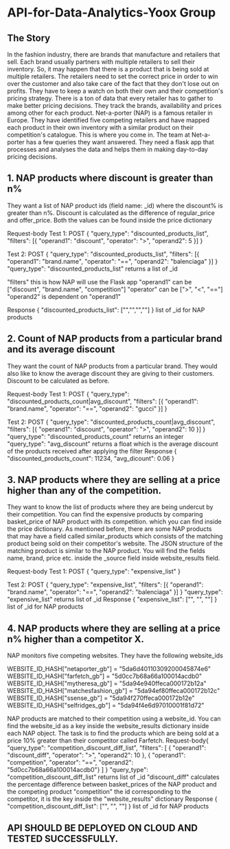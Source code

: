 # API-for-Data-Analytics-Yoox Group
## The Story
In the fashion industry, there are brands that manufacture and retailers that sell. Each brand usually partners with multiple retailers to sell their inventory. So, it may happen that there is a product that is being sold at multiple retailers. 
The retailers need to set the correct price in order to win over the customer and also take care of the fact that they don't lose out on profits. They have to keep a watch on both their own and their competition's pricing strategy. There is a ton of data that every retailer has to gather to make better pricing decisions. They track the brands, availability and prices among other  for each product.
Net-a-porter (NAP) is a famous retailer in Europe. They have identified five competing retailers and have mapped each product in their own inventory with a similar product on their competition's catalogue. This is where you come in. The team at Net-a-porter has a few queries they want answered. They need a flask app that processes and analyses the data and helps them in making day-to-day pricing decisions.

## 1. NAP products where discount is greater than n%
They want a list of NAP product ids (field name: _id) where the discount% is greater than n%. Discount is calculated as the difference of regular_price and offer_price. Both the values can be found inside the price dictionary

Request-body 
Test 1: POST { "query_type": "discounted_products_list", "filters": [{ "operand1": "discount", "operator": ">", "operand2": 5 }] }

Test 2: POST { "query_type": "discounted_products_list", "filters": [{ "operand1": "brand.name", "operator": "==", "operand2": "balenciaga" }] }
"query_type": "discounted_products_list" returns a list of _id

"filters" this is how NAP will use the Flask app
"operand1" can be ["discount", "brand.name", "competition"]
"operator" can be [">", "<", "=="]
"operand2" is dependent on "operand1"

Response
{ "discounted_products_list": ["","","",""] } list of _id for NAP products



## 2. Count of NAP products from a particular brand and its average discount
They want the count of NAP products from a particular brand. They would also like to know the average discount they are giving to their customers. Discount to be calculated as before.

Request-body 
Test 1: POST { "query_type": "discounted_products_count|avg_discount", "filters": [{ "operand1": "brand.name", "operator": "==", "operand2": "gucci" }] }

Test 2: POST { "query_type": "discounted_products_count|avg_discount", "filters": [{ "operand1": "discount", "operator": ">", "operand2": 10 }] }
"query_type": "discounted_products_count" returns an integer
"query_type": "avg_discount" returns a float which is the average discount of the products received after applying the filter
Response
{ "discounted_products_count": 11234, "avg_dicount": 0.06 }

## 3. NAP products where they are selling at a price higher than any of the competition.

They want to know the list of products where they are being undercut by their competition. You can find the expensive products by comparing basket_price of NAP product with its competition. which you can find inside the price dictionary. As mentioned before, there are some NAP products that may have a field called similar_products which consists of the matching product being sold on their competitor's website. The JSON structure of the matching product is similar to the NAP product. You will find the fields name, brand, price etc. inside the _source field inside website_results field. 

Request-body 
Test 1: POST { "query_type": "expensive_list" }

Test 2: POST { "query_type": "expensive_list", 
"filters": [{ "operand1": "brand.name", "operator": "==", "operand2": "balenciaga" }] }
"query_type": "expensive_list" returns list of _id
Response
{ "expensive_list": ["", "", ""] } list of _id for NAP products


## 4. NAP products where they are selling at a price n% higher than a competitor X.

NAP monitors five competing websites. They have the following website_ids

WEBSITE_ID_HASH["netaporter_gb"] = "5da6d40110309200045874e6"  
WEBSITE_ID_HASH["farfetch_gb"] = "5d0cc7b68a66a100014acdb0"  
WEBSITE_ID_HASH["mytheresa_gb"] = "5da94e940ffeca000172b12a"  
WEBSITE_ID_HASH["matchesfashion_gb"] = "5da94ef80ffeca000172b12c"  
WEBSITE_ID_HASH["ssense_gb"] = "5da94f270ffeca000172b12e"  
WEBSITE_ID_HASH["selfridges_gb"] = "5da94f4e6d97010001f81d72"  

NAP products are matched to their competition using a website_id. You can find the website_id as a key inside the website_results dictionary inside each NAP object. The task is to find the products which are being sold at a price 10% greater than their competitor called Farfetch.
Request-body{ "query_type": "competition_discount_diff_list", 
  "filters": [
    { "operand1": "discount_diff", "operator": ">", "operand2": 10 },
    { "operand1": "competition", "operator": "==", "operand2": "5d0cc7b68a66a100014acdb0"}
      ] } 
"query_type": "competition_discount_diff_list" returns list of _id
"discount_diff" calculates the percentage difference between basket_prices of the NAP product and the competing product
"competition" the id corresponding to the competitor, it is the key inside the "website_results" dictionary
Response
{ "competition_discount_diff_list": ["", "", ""] } list of _id for NAP products


## API SHOULD BE DEPLOYED ON CLOUD AND TESTED SUCCESSFULLY.
